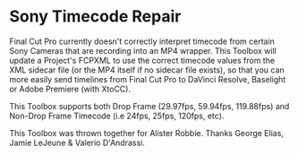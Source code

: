 # Sony Timecode Repair

Final Cut Pro currently doesn't correctly interpret timecode from certain Sony Cameras that are recording into an MP4 wrapper.
This Toolbox will update a Project's FCPXML to use the correct timecode values from the XML sidecar file (or the MP4 itself if no sidecar file exists),
so that you can more easily send timelines from Final Cut Pro to DaVinci Resolve, Baselight or Adobe Premiere (with XtoCC).

This Toolbox supports both Drop Frame (29.97fps, 59.94fps, 119.88fps) and Non-Drop Frame Timecode (i.e 24fps, 25fps, 120fps, etc).

This Toolbox was thrown together for Alister Robbie. Thanks George Elias, Jamie LeJeune & Valerio D'Andrassi.
